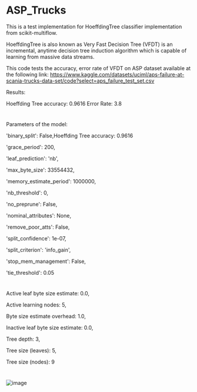 # ASP_Trucks

This is a test implementation for HoeffdingTree classifier implementation from scikit-multiflow.

HoeffdingTree is also known as Very Fast Decision Tree (VFDT) is an incremental, anytime decision tree induction algorithm which is capable of learning from massive data streams.

This code tests the accuracy, error rate of VFDT on ASP dataset available at the following link:
https://www.kaggle.com/datasets/uciml/aps-failure-at-scania-trucks-data-set/code?select=aps_failure_test_set.csv

Results:

Hoeffding Tree accuracy: 0.9616
Error Rate: $3.8%$


#
Parameters of the model:

 'binary_split': False,Hoeffding Tree accuracy: 0.9616
  
 'grace_period': 200,
 
 'leaf_prediction': 'nb',
 
 'max_byte_size': 33554432,
 
 'memory_estimate_period': 1000000,
 
 'nb_threshold': 0,
 
 'no_preprune': False,
 
 'nominal_attributes': None,
 
 'remove_poor_atts': False,
 
 'split_confidence': 1e-07,
 
 'split_criterion': 'info_gain',
 
 'stop_mem_management': False,
 
 'tie_threshold': 0.05

#
#

Active leaf byte size estimate: 0.0,

Active learning nodes: 5,

Byte size estimate overhead: 1.0,

Inactive leaf byte size estimate: 0.0,

Tree depth: 3,

Tree size (leaves): 5,

Tree size (nodes): 9
#
![image](https://user-images.githubusercontent.com/62459136/182060045-37947b0e-46f5-4a54-9f82-ada5d7f6e72c.png)
